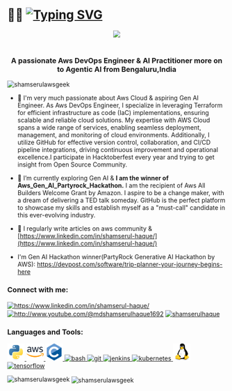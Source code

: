 # 🏄‍♂ [![Typing SVG](https://readme-typing-svg.herokuapp.com/?color=%2336BCF7&Center=true&VCenter=true&align=center&width=700&lines=Hey+lovely+folks+%F0%9F%91%8B,+I+am+Md+Shamserul+Haque;+Welcome+to+My+Profile!;AWS+Enthusiast;Always+learning+new+things+;Aws+enthusiast)](https://git.io/typing-svg)
<div id="header" align="center">
  <img src="https://media.giphy.com/media/cUAGuLiEcTBwRfkAQq/giphy.gif" width="200">
  </div>

<!-- <p align="center"><a href="https://gitmurali.github.io"><img width="80%" src="./assets/Md Shamserul Haque.png" /></a></p> -->
 
<br />
<h3 align="center"> A passionate Aws DevOps Engineer & AI Practitioner more on to Agentic AI from Bengaluru,India</h3>

<p align="left"> <img src="https://komarev.com/ghpvc/?username=shamserulawsgeek&label=Profile%20views&color=0e75b6&style=flat" alt="shamserulawsgeek" /> </p>


- 🔭 I'm very much passionate about Aws Cloud & aspiring Gen AI Engineer. As  Aws DevOps Engineer, I specialize in leveraging Terraform for efficient infrastructure as code (IaC) implementations, ensuring scalable and reliable cloud solutions. My expertise with AWS Cloud spans a wide range of services, enabling seamless deployment, management, and monitoring of cloud environments. Additionally, I utilize GitHub for effective version control, collaboration, and CI/CD pipeline integrations, driving continuous improvement and operational excellence.I participate in Hacktoberfest every year and trying to get insight from Open Source Community.

- 🌱 I’m currently exploring Gen AI  & **I am the winner of Aws_Gen_AI_Partyrock_Hackathon.** I am the recipient of Aws All Builders Welcome Grant by Amazon. I aspire to be a change maker, with a dream of delivering a TED talk someday. GitHub is the perfect platform to showcase my skills and establish myself as a "must-call" candidate in this ever-evolving industry.

- 📝 I regularly write articles on aws community & [https://www.linkedin.com/in/shamserul-haque/](https://www.linkedin.com/in/shamserul-haque/)
- I'm Gen AI Hackathon winner(PartyRock Generative AI Hackathon by AWS): https://devpost.com/software/trip-planner-your-journey-begins-here

<h3 align="left">Connect with me:</h3>
<p align="left">
<a href="https://linkedin.com/in/https://www.linkedin.com/in/shamserul-haque/" target="blank"><img align="center" src="https://raw.githubusercontent.com/rahuldkjain/github-profile-readme-generator/master/src/images/icons/Social/linked-in-alt.svg" alt="https://www.linkedin.com/in/shamserul-haque/" height="30" width="40" /></a>
<a href="https://www.youtube.com/c/http://www.youtube.com/@mdshamserulhaque1692" target="blank"><img align="center" src="https://raw.githubusercontent.com/rahuldkjain/github-profile-readme-generator/master/src/images/icons/Social/youtube.svg" alt="http://www.youtube.com/@mdshamserulhaque1692" height="30" width="40" /></a>
<a href="https://discord.gg/shamserulhaque" target="blank"><img align="center" src="https://raw.githubusercontent.com/rahuldkjain/github-profile-readme-generator/master/src/images/icons/Social/discord.svg" alt="shamserulhaque" height="30" width="40" /></a>
</p>

<h3 align="left">Languages and Tools:</h3>
<p align="left">
  <a href="https://www.python.org" target="_blank" rel="noreferrer">
    <img src="https://raw.githubusercontent.com/devicons/devicon/master/icons/python/python-original.svg" alt="python" width="40" height="40"/>
  </a>
  <a href="https://aws.amazon.com" target="_blank" rel="noreferrer">
    <img src="https://raw.githubusercontent.com/devicons/devicon/master/icons/amazonwebservices/amazonwebservices-original-wordmark.svg" alt="aws" width="40" height="40"/>
  </a>
  <a href="https://www.cprogramming.com/" target="_blank" rel="noreferrer">
    <img src="https://raw.githubusercontent.com/devicons/devicon/master/icons/c/c-original.svg" alt="c" width="40" height="40"/>
  </a>
  <a href="https://www.gnu.org/software/bash/" target="_blank" rel="noreferrer">
    <img src="https://www.vectorlogo.zone/logos/gnu_bash/gnu_bash-icon.svg" alt="bash" width="40" height="40"/>
  </a>
  <a href="https://git-scm.com/" target="_blank" rel="noreferrer">
    <img src="https://www.vectorlogo.zone/logos/git-scm/git-scm-icon.svg" alt="git" width="40" height="35"/>
  </a>
  <a href="https://www.jenkins.io" target="_blank" rel="noreferrer">
    <img src="https://www.vectorlogo.zone/logos/jenkins/jenkins-icon.svg" alt="jenkins" width="40" height="40"/>
  </a>
  <a href="https://kubernetes.io" target="_blank" rel="noreferrer">
    <img src="https://www.vectorlogo.zone/logos/kubernetes/kubernetes-icon.svg" alt="kubernetes" width="40" height="40"/>
  </a>
  <a href="https://www.linux.org/" target="_blank" rel="noreferrer">
    <img src="https://raw.githubusercontent.com/devicons/devicon/master/icons/linux/linux-original.svg" alt="linux" width="40" height="40"/>
  </a>
  <a href="https://www.tensorflow.org" target="_blank" rel="noreferrer">
    <img src="https://www.vectorlogo.zone/logos/tensorflow/tensorflow-icon.svg" alt="tensorflow" width="40" height="40"/>
  </a>
</p>

<p>
  <img align="left" src="https://github-readme-stats.vercel.app/api/top-langs?username=shamserulawsgeek&show_icons=true&locale=en&layout=compact" alt="shamserulawsgeek" />
</p>
<p>
  &nbsp;<img align="center" src="https://github-readme-stats.vercel.app/api?username=shamserulawsgeek&show_icons=true&locale=en" alt="shamserulawsgeek" />
</p>
